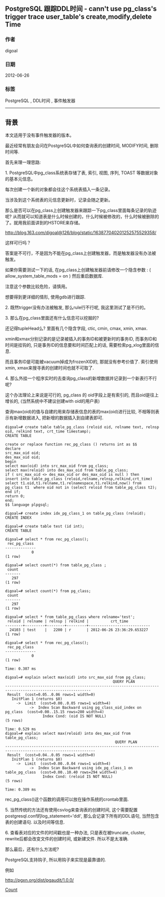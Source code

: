 ## PostgreSQL 跟踪DDL时间 - cann't use pg_class's trigger trace user_table's create,modify,delete Time   
                                  
### 作者                                 
digoal                                  
                                  
### 日期                                
2012-06-26      
                                  
### 标签                                
PostgreSQL , DDL时间 , 事件触发器                                                             
                                  
----                                
                                  
## 背景        
本文适用于没有事件触发器的版本。  
  
最近经常有朋友会问在PostgreSQL中如何查询表的创建时间, MODIFY时间, 删除时间等.  
  
首先来理一理思路:  
  
1\. PostgreSQL中pg_class系统表存储了表, 索引, 视图, 序列, TOAST 等数据对象的基本元信息。  
  
每次创建一个新的对象都会往这个系统表插入一条记录。  
  
当涉及到这个系统表的元信息更新时，记录会随之更新。  
  
那么是否可以在pg_class上创建触发器来跟踪一下pg_class里面每条记录的轨迹呢? 从而就可以知道表是什么时候创建的，什么时候被修改的，什么时候被删除的了。就用我前面讲到的HSTORE来存储。  
  
http://blog.163.com/digoal@126/blog/static/163877040201252575529358/  
  
这样可行吗？  
  
答案是不可行，不是因为不能在pg_class上创建触发器，而是触发器没有办法被触发。  
  
如果你需要测试一下的话, 在pg_class上创建触发器前请修改一个隐含参数 :  ( allow_system_table_mods = on ) 然后重启数据库.  
  
注意这个参数比较危险，请慎用。  
  
想要得到更详细的情形, 使用gdb进行跟踪.  
  
2\. 既然trigger没有办法被触发, 那么rule行不行呢, 我这里测试了是不行的。  
  
3\. 那么在pg_class里面还有什么信息可以挖掘的?  
  
还记得tupleHead么? 里面有几个隐含字段, ctic, cmin, cmax, xmin, xmax.  
  
xmin和xmax分别记录的是记录被插入的事务ID和被更新时的事务ID, 而事务ID和时间是挂钩的, 只是事务ID的信息要和时间匹配上的话, 需要检索pg_xlog里面的信息.  
  
而且事务ID是可能被vacuum掉成为frozenXID的, 那就没有参考价值了. 索引使用xmin, xmax来搜寻表的创建时间也就不可取了.  
  
4\. 那么外挂一个程序实时的去查询pg_class的新增数据并记录到一个新表行不行呢?  
  
这个办法理论上来说是可行的, pg_class 的 oid字段上是有索引的, 而且oid是往上增长的, (当然系统中不建议创建with oid的用户表)  
  
查询max(oid)的值与自建的用来存储表信息的表的max(oid)进行比较, 不相等则表示有新增数据进入, 把新增的数据插入到自建表即可.  
  
```  
digoal=# create table table_pg_class (reloid oid, relname text, relnsp oid, relkind text, crt_time timestamp);  
CREATE TABLE  
  
create or replace function rec_pg_class () returns int as $$  
declare  
src_max_oid oid;  
des_max_oid oid;  
begin  
select max(oid) into src_max_oid from pg_class;  
select max(reloid) into des_max_oid from table_pg_class;  
if ( src_max_oid <> des_max_oid or des_max_oid is null ) then  
insert into table_pg_class (reloid,relname,relnsp,relkind,crt_time) select t1.oid,t1.relname,t1.relnamespace,t1.relkind,now() from pg_class t1  where oid not in (select reloid from table_pg_class t2);  
end if;  
return 0;  
end;  
$$ language plpgsql;  
  
digoal=# create index idx_pg_class_1 on table_pg_class (reloid);  
CREATE INDEX  
  
digoal=# create table test (id int);  
CREATE TABLE  
  
digoal=# select * from rec_pg_class();  
 rec_pg_class   
--------------  
            0  
(1 row)  
  
digoal=# select count(*) from table_pg_class ;  
 count   
-------  
   297  
(1 row)  
  
digoal=# select count(*) from pg_class;  
 count   
-------  
   297  
(1 row)  
  
digoal=# select * from table_pg_class where relname='test';  
 reloid | relname | relnsp | relkind |          crt_time            
--------+---------+--------+---------+----------------------------  
  24103 | test    |   2200 | r       | 2012-06-26 23:36:29.653227  
(1 row)  
  
digoal=# select * from rec_pg_class();  
 rec_pg_class   
--------------  
            0  
(1 row)  
  
Time: 0.307 ms  
  
digoal=# explain select max(oid) into src_max_oid from pg_class;  
                                                 QUERY PLAN                                                    
-------------------------------------------------------------------------------------------------------------  
 Result  (cost=0.05..0.06 rows=1 width=0)  
   InitPlan 1 (returns $0)  
     ->  Limit  (cost=0.00..0.05 rows=1 width=4)  
           ->  Index Scan Backward using pg_class_oid_index on pg_class  (cost=0.00..15.15 rows=280 width=4)  
                 Index Cond: (oid IS NOT NULL)  
(5 rows)  
  
Time: 0.529 ms  
digoal=# explain select max(reloid) into des_max_oid from table_pg_class;  
                                                  QUERY PLAN                                                     
---------------------------------------------------------------------------------------------------------------  
 Result  (cost=0.04..0.05 rows=1 width=0)  
   InitPlan 1 (returns $0)  
     ->  Limit  (cost=0.00..0.04 rows=1 width=4)  
           ->  Index Scan Backward using idx_pg_class_1 on table_pg_class  (cost=0.00..10.40 rows=294 width=4)  
                 Index Cond: (reloid IS NOT NULL)  
(5 rows)  
  
Time: 0.389 ms  
```  
  
rec_pg_class()这个函数的调用可以放在操作系统的crontab里面.  
  
5\. 当然传统的方法还有使用csvlog来查询表的创建时间, 这个需要配置postgresql.conf的log_statement='ddl', 那么会记录下所有的DDL语句, 当然包含表的创建语句. 以及时间等信息.  
  
6\. 查看表对应的文件的时间戳也是一种办法, 只是表在被truncate, cluster, rewrite后都会改变文件的创建时间, 或新建文件. 所以不是太准确.  
  
那么最后，还有什么方法呢?  
  
PostgreSQL支持钩子, 所以用钩子来实现是最靠谱的.  
  
例如  
  
http://pgxn.org/dist/pgaudit/1.0.0/  
    
[Count](http://info.flagcounter.com/h9V1)                     
